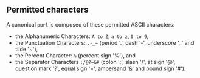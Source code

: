 ## Permitted characters

A canonical ``purl`` is composed of these permitted ASCII characters:

- the Alphanumeric Characters: ``A to Z``, ``a to z``, ``0 to 9``,
- the Punctuation Characters: ``.-_~`` (period '.',
  dash '-', underscore '_' and tilde '~'),
- the Percent Character: ``%`` (percent sign '%'), and
- the Separator Characters ``:/@?=&#`` (colon ':', slash '/', at sign '@',
  question mark '?', equal sign '=', ampersand '&' and pound sign '#').
